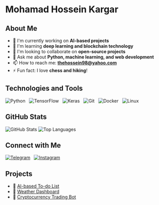 # Mohamad Hossein Kargar

## About Me
- 🔭 I'm currently working on **AI-based projects**
- 🌱 I'm learning **deep learning and blockchain technology**
- 👯 I'm looking to collaborate on **open-source projects**
- 💬 Ask me about **Python, machine learning, and web development**
- 📫 How to reach me: **[thehossein98@yahoo.com](mailto:thehossein98@gmail.com)**
- ⚡ Fun fact: I love **chess and hiking**!

## Technologies and Tools
![Python][] &nbsp; ![TensorFlow][] &nbsp; ![Keras][] &nbsp; ![Git][] &nbsp; ![Docker][] &nbsp; ![Linux][]

## GitHub Stats
![GitHub Stats][GitHub Stats] ![Top Languages][Top Languages]

## Connect with Me
[![Telegram][Telegram]](https://t.me/Likecrazyman) &nbsp; [![Instagram][Instagram]](https://www.instagram.com/v1.0.0.1)

## Projects
- 🌟 [AI-based To-do List](https://github.com/MohammadHosseinkargar/ai-based-todo-list)
- 🌟 [Weather Dashboard](https://github.com/MohammadHosseinkargar/weather-dashboard)
- 🌟 [Cryptocurrency Trading Bot](https://github.com/MohammadHosseinkargar/crypto-trading-bot)


[Python]: https://img.shields.io/badge/Python-3776AB?style=for-the-badge&logo=python&logoColor=white
[TensorFlow]: https://img.shields.io/badge/TensorFlow-FF6F00?style=for-the-badge&logo=TensorFlow&logoColor=white
[Keras]: https://img.shields.io/badge/Keras-D00000?style=for-the-badge&logo=Keras&logoColor=white
[Git]: https://img.shields.io/badge/Git-F05032?style=for-the-badge&logo=git&logoColor=white
[Docker]: https://img.shields.io/badge/Docker-2CA5E0?style=for-the-badge&logo=docker&logoColor=white
[Linux]: https://img.shields.io/badge/Linux-FCC624?style=for-the-badge&logo=linux&logoColor=black
[GitHub Stats]: https://github-readme-stats.vercel.app/api?username=MohammadHosseinkargar&show_icons=true&theme=dark
[Top Languages]: https://github-readme-stats.vercel.app/api/top-langs/?username=MohammadHosseinkargar&layout=compact&theme=dark
[Telegram]: https://img.shields.io/badge/Telegram-2CA5E0?style=for-the-badge&logo=telegram&logoColor=white
[Instagram]: https://img.shields.io/badge/Instagram-E4405F?style=for-the-badge&logo=instagram&logoColor=white
